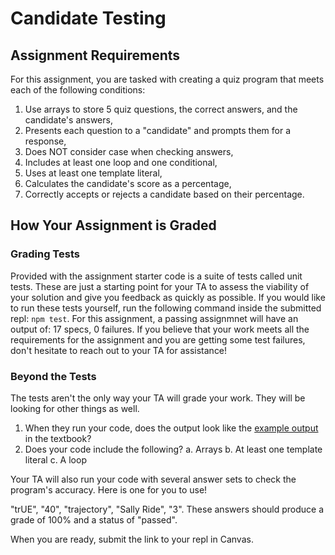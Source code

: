 # Candidate Testing

## Assignment Requirements

For this assignment, you are tasked with creating a quiz program that
meets each of the following conditions:

1. Use arrays to store 5 quiz questions, the correct answers, and the candidate's answers,
1. Presents each question to a "candidate" and prompts them for a response,
1. Does NOT consider case when checking answers,
1. Includes at least one loop and one conditional,
1. Uses at least one template literal,
1. Calculates the candidate's score as a percentage,
1. Correctly accepts or rejects a candidate based on their percentage.

## How Your Assignment is Graded

### Grading Tests

Provided with the assignment starter code is a suite of tests called unit tests. These are just a starting point for your TA to assess the viability of your solution and give you feedback as quickly as possible.
If you would like to run these tests yourself, run the following command inside the submitted repl: `npm test`.
For this assignment, a passing assignmnet will have an output of: 17 specs, 0 failures.
If you believe that your work meets all the requirements for the assignment and you are getting some test failures, don't hesitate to reach out to your TA for assistance!

### Beyond the Tests

The tests aren't the only way your TA will grade your work.
They will be looking for other things as well. 

1. When they run your code, does the output look like the [example output](https://education.launchcode.org/intro-to-professional-web-dev/assignments/candidateQuiz.html#example-output) in the textbook?
1. Does your code include the following?
   a. Arrays
   b. At least one template literal
   c. A loop

Your TA will also run your code with several answer sets to check the program's accuracy. Here is one for you to use!

"trUE", "40", "trajectory", "Sally Ride", "3". These answers should produce a grade of 100% and a status of "passed".

When you are ready, submit the link to your repl in Canvas.